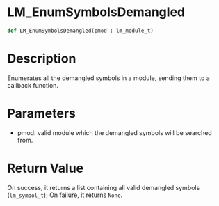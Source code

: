 # LM_EnumSymbolsDemangled

```python
def LM_EnumSymbolsDemangled(pmod : lm_module_t)
```

# Description

Enumerates all the demangled symbols in a module, sending them to a callback function.

# Parameters

- pmod: valid module which the demangled symbols will be searched from.

# Return Value

On success, it returns a list containing all valid demangled symbols (`lm_symbol_t`); On failure, it returns `None`.

